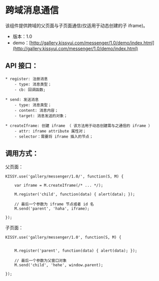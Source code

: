 跨域消息通信
=================================

该组件提供跨域的父页面与子页面通信(仅适用于动态创建的子 iframe)。

* 版本：1.0
* demo：[http://gallery.kissyui.com/messenger/1.0/demo/index.html](http://gallery.kissyui.com/messenger/1.0/demo/index.html)

API 接口：
-------------------------------

	* register: 注册消息
		- type: 消息类型；
		- cb: 回调函数;

	* send: 发送消息
		- type: 消息类型；
		- content: 消息内容；
		- target: 消息发送的对象；

	* createIframe: 创建 iframe （ 该方法用于动态创建需与之通信的 iframe ）
		- attr: iframe attribute 属性对；
		- selector：需要将 iframe 插入的节点；

调用方式：
------------------------------------

父页面：

	KISSY.use('gallery/messenger/1.0/', function(S, M) {

		var iframe = M.createIframe(/* ... */);		

		M.register('child', function(data) { alert(data); });

		// 最后一个参数为 iframe 节点或者 id 名
		M.send('parent', 'haha', iframe);

	});


子页面：

	KISSY.use('gallery/messenger/1.0', function(S, M) {

				
		M.register('parent', function(data) { alert(data); });

		// 最后一个参数为父窗口对象
		M.send('child', 'hehe', window.parent);

	});

